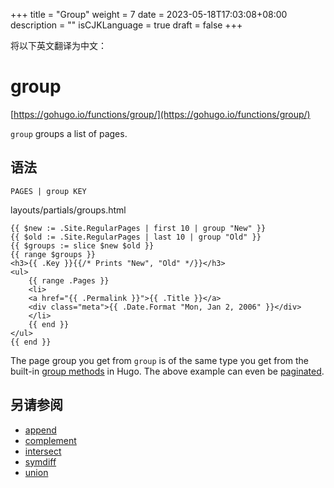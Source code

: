 +++
title = "Group"
weight = 7
date = 2023-05-18T17:03:08+08:00
description = ""
isCJKLanguage = true
draft = false
+++

将以下英文翻译为中文：
# group

[https://gohugo.io/functions/group/](https://gohugo.io/functions/group/)

`group` groups a list of pages.

## 语法

```
PAGES | group KEY
```

layouts/partials/groups.html



```go-html-template
{{ $new := .Site.RegularPages | first 10 | group "New" }}
{{ $old := .Site.RegularPages | last 10 | group "Old" }}
{{ $groups := slice $new $old }}
{{ range $groups }}
<h3>{{ .Key }}{{/* Prints "New", "Old" */}}</h3>
<ul>
    {{ range .Pages }}
    <li>
    <a href="{{ .Permalink }}">{{ .Title }}</a>
    <div class="meta">{{ .Date.Format "Mon, Jan 2, 2006" }}</div>
    </li>
    {{ end }}
</ul>
{{ end }}
```

The page group you get from `group` is of the same type you get from the built-in [group methods](https://gohugo.io/templates/lists#group-content) in Hugo. The above example can even be [paginated](https://gohugo.io/templates/pagination/#list-paginator-pages).

## 另请参阅

- [append](https://gohugo.io/functions/append/)
- [complement](https://gohugo.io/functions/complement/)
- [intersect](https://gohugo.io/functions/intersect/)
- [symdiff](https://gohugo.io/functions/symdiff/)
- [union](https://gohugo.io/functions/union/)
